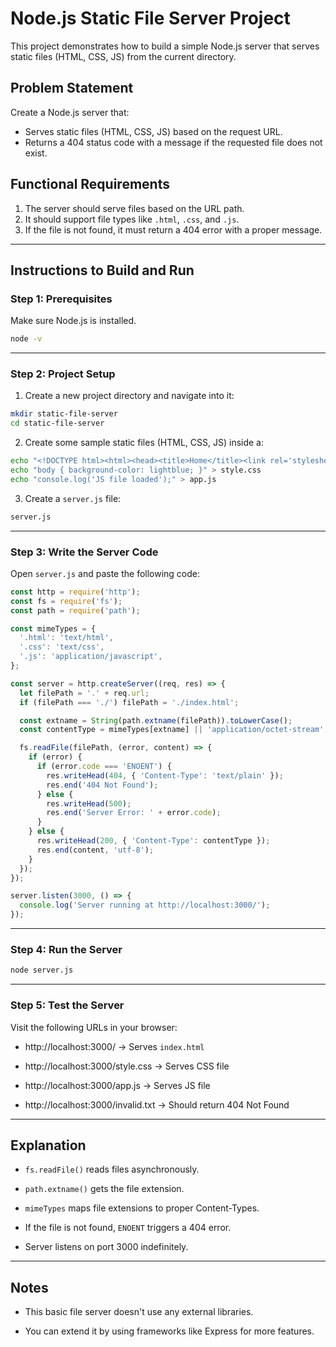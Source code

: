 
# Node.js Static File Server Project

This project demonstrates how to build a simple Node.js server that serves static files (HTML, CSS, JS) from the current directory.

## Problem Statement

Create a Node.js server that:
- Serves static files (HTML, CSS, JS) based on the request URL.
- Returns a 404 status code with a message if the requested file does not exist.

## Functional Requirements

1. The server should serve files based on the URL path.
2. It should support file types like `.html`, `.css`, and `.js`.
3. If the file is not found, it must return a 404 error with a proper message.

---

## Instructions to Build and Run

### Step 1: Prerequisites

Make sure Node.js is installed.
```bash
node -v
```

---

### Step 2: Project Setup

1. Create a new project directory and navigate into it:

```bash
mkdir static-file-server
cd static-file-server
```

2. Create some sample static files (HTML, CSS, JS) inside a:

```bash
echo "<!DOCTYPE html><html><head><title>Home</title><link rel='stylesheet' href='style.css'></head><body><h1>Welcome</h1><script src='app.js'></script></body></html>" > index.html
echo "body { background-color: lightblue; }" > style.css
echo "console.log('JS file loaded');" > app.js
```

3. Create a `server.js` file:

```bash
server.js
```

---

### Step 3: Write the Server Code

Open `server.js` and paste the following code:

```js
const http = require('http');
const fs = require('fs');
const path = require('path');

const mimeTypes = {
  '.html': 'text/html',
  '.css': 'text/css',
  '.js': 'application/javascript',
};

const server = http.createServer((req, res) => {
  let filePath = '.' + req.url;
  if (filePath === './') filePath = './index.html';

  const extname = String(path.extname(filePath)).toLowerCase();
  const contentType = mimeTypes[extname] || 'application/octet-stream';

  fs.readFile(filePath, (error, content) => {
    if (error) {
      if (error.code === 'ENOENT') {
        res.writeHead(404, { 'Content-Type': 'text/plain' });
        res.end('404 Not Found');
      } else {
        res.writeHead(500);
        res.end('Server Error: ' + error.code);
      }
    } else {
      res.writeHead(200, { 'Content-Type': contentType });
      res.end(content, 'utf-8');
    }
  });
});

server.listen(3000, () => {
  console.log('Server running at http://localhost:3000/');
});
```

---

### Step 4: Run the Server

```bash
node server.js
```

---

### Step 5: Test the Server

Visit the following URLs in your browser:

- http://localhost:3000/ → Serves `index.html`

- http://localhost:3000/style.css → Serves CSS file

- http://localhost:3000/app.js → Serves JS file

- http://localhost:3000/invalid.txt → Should return 404 Not Found

---

## Explanation

- `fs.readFile()` reads files asynchronously.

- `path.extname()` gets the file extension.

- `mimeTypes` maps file extensions to proper Content-Types.

- If the file is not found, `ENOENT` triggers a 404 error.

- Server listens on port 3000 indefinitely.

---

## Notes

- This basic file server doesn't use any external libraries.

- You can extend it by using frameworks like Express for more features.

